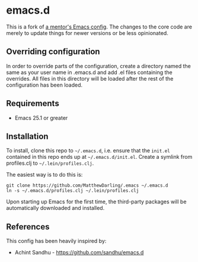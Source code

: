 # emacs.d

This is a fork of
[a mentor's Emacs config](https://github.com/sandhu/emacs.d). The
changes to the core code are merely to update things for newer
versions or be less opinionated.

## Overriding configuration

In order to override parts of the configuration, create a directory
named the same as your user name in .emacs.d and add .el files
containing the overrides. All files in this directory will be loaded
after the rest of the configuration has been loaded.

## Requirements

* Emacs 25.1 or greater

## Installation

To install, clone this repo to `~/.emacs.d`, i.e. ensure that the
`init.el` contained in this repo ends up at `~/.emacs.d/init.el`.
Create a symlink from profiles.clj to `~/.lein/profiles.clj`.

The easiest way is to do this is:

````
git clone https://github.com/MatthewDarling/.emacs ~/.emacs.d
ln -s ~/.emacs.d/profiles.clj ~/.lein/profiles.clj
````

Upon starting up Emacs for the first time, the third-party packages
will be automatically downloaded and installed.

## References
This config has been heavily inspired by:
* Achint Sandhu - https://github.com/sandhu/emacs.d
